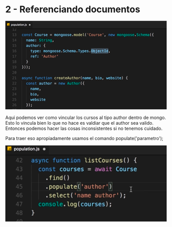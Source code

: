 # 2 - Referenciando documentos

![](../../../.gitbook/assets/imagen%20%28555%29.png)

Aqui podemos ver como vincular los cursos al tipo author dentro de mongo. Esto lo vincula bien lo que no hace es valdiar que el author sea valido. Entonces podemos hacer las cosas inconsistentes si no tenemos cuidado.

Para traer eso apropiadamente usamos el comando populate\('parametro'\);

![](../../../.gitbook/assets/imagen%20%28568%29.png)



